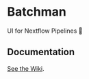 # Batchman

UI for Nextflow Pipelines 🚀


## Documentation

[See the Wiki](https://gitlab.labmed.uw.edu/nkrumm/batchman/wikis/home).